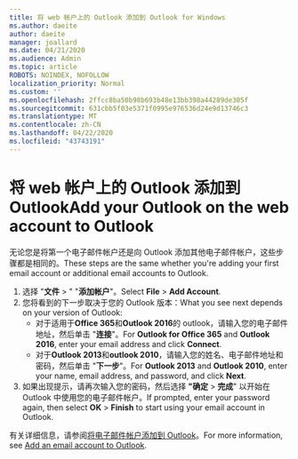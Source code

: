 ```yaml
---
title: 将 web 帐户上的 Outlook 添加到 Outlook for Windows
ms.author: daeite
author: daeite
manager: joallard
ms.date: 04/21/2020
ms.audience: Admin
ms.topic: article
ROBOTS: NOINDEX, NOFOLLOW
localization_priority: Normal
ms.custom: ''
ms.openlocfilehash: 2ffcc8ba50b98b693b48e13bb398a44289de305f
ms.sourcegitcommit: 631cbb5f03e5371f0995e976536d24e9d13746c3
ms.translationtype: MT
ms.contentlocale: zh-CN
ms.lasthandoff: 04/22/2020
ms.locfileid: "43743191"
---
```

# <a name="add-your-outlook-on-the-web-account-to-outlook"></a><span data-ttu-id="926c3-102">将 web 帐户上的 Outlook 添加到 Outlook</span><span class="sxs-lookup"><span data-stu-id="926c3-102">Add your Outlook on the web account to Outlook</span></span>

<span data-ttu-id="926c3-103">无论您是将第一个电子邮件帐户还是向 Outlook 添加其他电子邮件帐户，这些步骤都是相同的。</span><span class="sxs-lookup"><span data-stu-id="926c3-103">These steps are the same whether you're adding your first email account or additional email accounts to Outlook.</span></span>

1. <span data-ttu-id="926c3-104">选择 "**文件** > " "**添加帐户**"。</span><span class="sxs-lookup"><span data-stu-id="926c3-104">Select **File** > **Add Account**.</span></span>
1. <span data-ttu-id="926c3-105">您将看到的下一步取决于您的 Outlook 版本：</span><span class="sxs-lookup"><span data-stu-id="926c3-105">What you see next depends on your version of Outlook:</span></span>
    - <span data-ttu-id="926c3-106">对于适用于**Office 365**和**Outlook 2016**的 outlook，请输入您的电子邮件地址，然后单击 "**连接**"。</span><span class="sxs-lookup"><span data-stu-id="926c3-106">For **Outlook for Office 365** and **Outlook 2016**, enter your email address and click **Connect**.</span></span>
    - <span data-ttu-id="926c3-107">对于**Outlook 2013**和**outlook 2010**，请输入您的姓名、电子邮件地址和密码，然后单击 "**下一步**"。</span><span class="sxs-lookup"><span data-stu-id="926c3-107">For **Outlook 2013** and **Outlook 2010**, enter your name, email address, and password, and click **Next**.</span></span>
1. <span data-ttu-id="926c3-108">如果出现提示，请再次输入您的密码，然后选择 **"确定** > **完成**" 以开始在 Outlook 中使用您的电子邮件帐户。</span><span class="sxs-lookup"><span data-stu-id="926c3-108">If prompted, enter your password again, then select **OK** > **Finish** to start using your email account in Outlook.</span></span>

<span data-ttu-id="926c3-109">有关详细信息，请参阅[将电子邮件帐户添加到 Outlook](https://support.office.com/article/6e27792a-9267-4aa4-8bb6-c84ef146101b)。</span><span class="sxs-lookup"><span data-stu-id="926c3-109">For more information, see [Add an email account to Outlook](https://support.office.com/article/6e27792a-9267-4aa4-8bb6-c84ef146101b).</span></span>